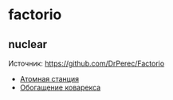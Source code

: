 # factorio

## nuclear
Источник: https://github.com/DrPerec/Factorio
- [Атомная станция](nuclear.txt)
- [Обогащение коварекса](kovarex.txt)
